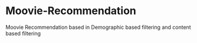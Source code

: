 # Moovie-Recommendation
Moovie Recommendation based in Demographic based filtering and content based filtering
